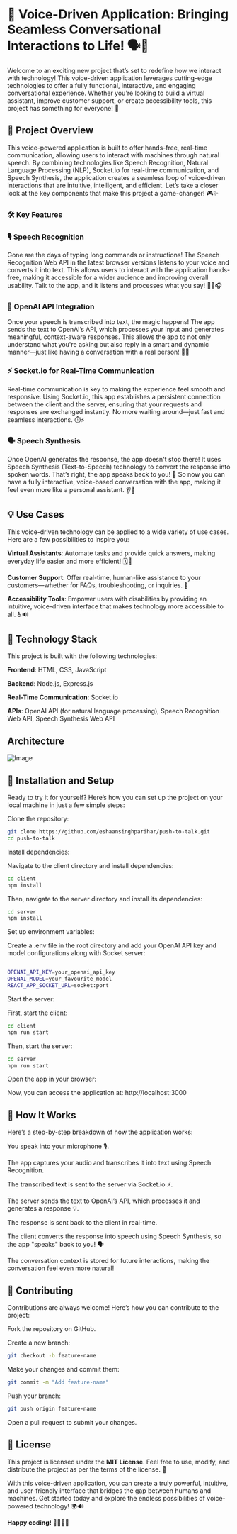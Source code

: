 # 🚀 Voice-Driven Application: Bringing Seamless Conversational Interactions to Life! 🗣️💬
Welcome to an exciting new project that’s set to redefine how we interact with technology! This voice-driven application leverages cutting-edge technologies to offer a fully functional, interactive, and engaging conversational experience. Whether you're looking to build a virtual assistant, improve customer support, or create accessibility tools, this project has something for everyone! 🙌

## 🌟 Project Overview
This voice-powered application is built to offer hands-free, real-time communication, allowing users to interact with machines through natural speech. By combining technologies like Speech Recognition, Natural Language Processing (NLP), Socket.io for real-time communication, and Speech Synthesis, the application creates a seamless loop of voice-driven interactions that are intuitive, intelligent, and efficient. Let’s take a closer look at the key components that make this project a game-changer! 🎮✨

### 🛠️ Key Features
### 🎙️ Speech Recognition
Gone are the days of typing long commands or instructions! The Speech Recognition Web API in the latest browser versions listens to your voice and converts it into text. This allows users to interact with the application hands-free, making it accessible for a wider audience and improving overall usability. Talk to the app, and it listens and processes what you say! 🙋‍♂️🎧

### 🤖 OpenAI API Integration
Once your speech is transcribed into text, the magic happens! The app sends the text to OpenAI’s API, which processes your input and generates meaningful, context-aware responses. This allows the app to not only understand what you're asking but also reply in a smart and dynamic manner—just like having a conversation with a real person! 🧠💬

### ⚡ Socket.io for Real-Time Communication
Real-time communication is key to making the experience feel smooth and responsive. Using Socket.io, this app establishes a persistent connection between the client and the server, ensuring that your requests and responses are exchanged instantly. No more waiting around—just fast and seamless interactions. ⏱️⚡

### 🗣️ Speech Synthesis
Once OpenAI generates the response, the app doesn't stop there! It uses Speech Synthesis (Text-to-Speech) technology to convert the response into spoken words. That’s right, the app speaks back to you! 🎤 So now you can have a fully interactive, voice-based conversation with the app, making it feel even more like a personal assistant. 👂💬

## 💡 Use Cases
This voice-driven technology can be applied to a wide variety of use cases. Here are a few possibilities to inspire you:

**Virtual Assistants**: Automate tasks and provide quick answers, making everyday life easier and more efficient! 🗓️📱

**Customer Support**: Offer real-time, human-like assistance to your customers—whether for FAQs, troubleshooting, or inquiries. 🤝

**Accessibility Tools**: Empower users with disabilities by providing an intuitive, voice-driven interface that makes technology more accessible to all. ♿️🔊

## 🔧 Technology Stack
This project is built with the following technologies:

**Frontend**: HTML, CSS, JavaScript

**Backend**: Node.js, Express.js

**Real-Time Communication**: Socket.io

**APIs**: OpenAI API (for natural language processing), Speech Recognition Web API, Speech Synthesis Web API

## Architecture

![Image](https://github.com/user-attachments/assets/52c7f595-0999-4502-904b-91b80fd46200)

## 📝 Installation and Setup
Ready to try it for yourself? Here’s how you can set up the project on your local machine in just a few simple steps:

Clone the repository:

```bash
git clone https://github.com/eshaansinghparihar/push-to-talk.git
cd push-to-talk
```

Install dependencies:

Navigate to the client directory and install dependencies:

```bash
cd client
npm install
```

Then, navigate to the server directory and install its dependencies:

```bash
cd server
npm install
```

Set up environment variables:

Create a .env file in the root directory and add your OpenAI API key and model configurations along with Socket server:

```bash

OPENAI_API_KEY=your_openai_api_key
OPENAI_MODEL=your_favourite_model
REACT_APP_SOCKET_URL=socket:port
```

Start the server:

First, start the client:
```bash
cd client
npm run start
```

Then, start the server:

```bash
cd server
npm run start
```

Open the app in your browser:

Now, you can access the application at: http://localhost:3000

## 🔄 How It Works
Here’s a step-by-step breakdown of how the application works:

You speak into your microphone 🎙️.

The app captures your audio and transcribes it into text using Speech Recognition.

The transcribed text is sent to the server via Socket.io ⚡.

The server sends the text to OpenAI’s API, which processes it and generates a response 💡.

The response is sent back to the client in real-time.

The client converts the response into speech using Speech Synthesis, so the app "speaks" back to you! 🗣️

The conversation context is stored for future interactions, making the conversation feel even more natural!

## 🤝 Contributing
Contributions are always welcome! Here’s how you can contribute to the project:

Fork the repository on GitHub.

Create a new branch:

```bash
git checkout -b feature-name
```

Make your changes and commit them:

```bash
git commit -m "Add feature-name"
```

Push your branch:

```bash
git push origin feature-name
```

Open a pull request to submit your changes.

## 📜 License
This project is licensed under the **MIT License**. Feel free to use, modify, and distribute the project as per the terms of the license. 🚀

With this voice-driven application, you can create a truly powerful, intuitive, and user-friendly interface that bridges the gap between humans and machines. Get started today and explore the endless possibilities of voice-powered technology! 🌍🔊

**Happy coding! 👨‍💻👩‍💻**